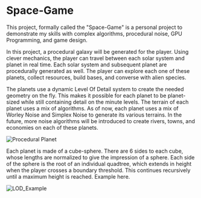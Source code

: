 # Space-Game

This project, formally called the "Space-Game" is a personal project to demonstrate my skills with complex algorithms, procedural noise, GPU Programming, and game design.

In this project, a procedural galaxy will be generated for the player. Using clever mechanics, the player can travel between each solar system and planet in real time. Each solar system and subsequent planet are procedurally generated as well. The player can explore each one of these planets, collect resources, build bases, and converse with alien species.

The planets use a dynamic Level Of Detail system to create the needed geometry on the fly. This makes it possible for each planet to be planet-sized while still containing detail on the minute levels. The terrain of each planet uses a mix of algorithms. As of now, each planet uses a mix of Worley Noise and Simplex Noise to generate its various terrains. In the future, more noise algorithms will be introduced to create rivers, towns, and economies on each of these planets.

![Procedural Planet](https://raw.githubusercontent.com/Googoo03/Space-Game/4d3436bb3048e8a8d605e48044d27719baff2edb/.github/images/ProceduralPlanetPic.png)

Each planet is made of a cube-sphere. There are 6 sides to each cube, whose lengths are normalized to give the impression of a sphere. Each side of the sphere is the root of an individual quadtree, which extends in height when the player crosses a boundary threshold. This continues recursively until a maximum height is reached. Example here.

![LOD_Example](https://raw.githubusercontent.com/Googoo03/Space-Game/fa63fe534175d9518bdfca7bc8a105b07b1a7ae8/.github/images/DynamicLOD.png)

